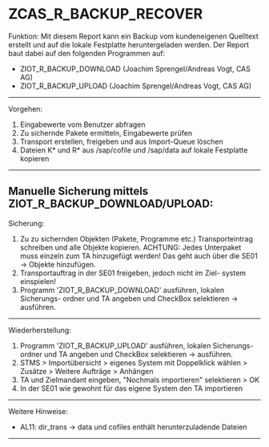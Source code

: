 # ZCAS_R_BACKUP_RECOVER

Funktion: Mit diesem Report kann ein Backup vom kundeneigenen
Quelltext erstellt und auf die lokale Festplatte heruntergeladen
werden. Der Report baut dabei auf den folgenden Programmen auf:
- ZIOT_R_BACKUP_DOWNLOAD (Joachim Sprengel/Andreas Vogt, CAS AG)
- ZIOT_R_BACKUP_UPLOAD   (Joachim Sprengel/Andreas Vogt, CAS AG)
--------------------------------------------------------------------
Vorgehen:
1) Eingabewerte vom Benutzer abfragen
2) Zu sichernde Pakete ermitteln, Eingabewerte prüfen
3) Transport erstellen, freigeben und aus Import-Queue löschen
4) Dateien K* und R* aus /sap/cofile und /sap/data auf lokale
   Festplatte kopieren
--------------------------------------------------------------------
 Manuelle Sicherung mittels ZIOT_R_BACKUP_DOWNLOAD/UPLOAD:
--------------------------------------------------------------------
Sicherung:
1) Zu zu sichernden Objekten (Pakete, Programme etc.)
   Transporteintrag schreiben und alle Objekte kopieren.
   ACHTUNG: Jedes Unterpaket muss einzeln zum TA hinzugefügt
   werden! Das geht auch über die SE01 -> Objekte hinzufügen.
2) Transportauftrag in der SE01 freigeben, jedoch nicht im Ziel-
    system einspielen!
3) Programm 'ZIOT_R_BACKUP_DOWNLOAD' ausführen, lokalen Sicherungs-
    ordner und TA angeben und CheckBox selektieren -> ausführen.
--------------------------------------------------------------------
Wiederherstellung:
1) Programm 'ZIOT_R_BACKUP_UPLOAD' ausführen, lokalen Sicherungs-
   ordner und TA angeben und CheckBox selektieren -> ausführen.
2) STMS > Importübersicht > eigenes System mit Doppelklick wählen >
   Zusätze > Weitere Aufträge > Anhängen
3) TA und Zielmandant eingeben, "Nochmals importieren" selektieren >
   OK
4) In der SE01 wie gewohnt für das eigene System den TA importieren
--------------------------------------------------------------------
Weitere Hinweise:
- AL11: dir_trans -> data und cofiles enthält herunterzuladende
  Dateien
--------------------------------------------------------------------
